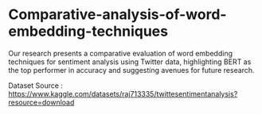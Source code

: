 # Comparative-analysis-of-word-embedding-techniques

Our research presents a comparative evaluation of word embedding techniques for sentiment analysis using Twitter data, highlighting BERT as the top performer in accuracy and suggesting avenues for future research.

Dataset Source : https://www.kaggle.com/datasets/raj713335/twittesentimentanalysis?resource=download
